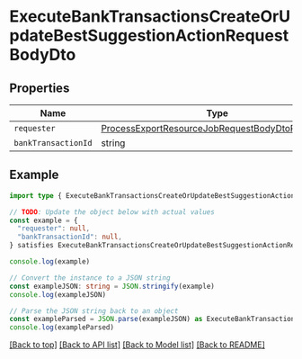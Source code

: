 
# ExecuteBankTransactionsCreateOrUpdateBestSuggestionActionRequestBodyDto


## Properties

Name | Type
------------ | -------------
`requester` | [ProcessExportResourceJobRequestBodyDtoRequester](ProcessExportResourceJobRequestBodyDtoRequester.md)
`bankTransactionId` | string

## Example

```typescript
import type { ExecuteBankTransactionsCreateOrUpdateBestSuggestionActionRequestBodyDto } from '@usesofia/pegasus-core-api-sdk'

// TODO: Update the object below with actual values
const example = {
  "requester": null,
  "bankTransactionId": null,
} satisfies ExecuteBankTransactionsCreateOrUpdateBestSuggestionActionRequestBodyDto

console.log(example)

// Convert the instance to a JSON string
const exampleJSON: string = JSON.stringify(example)
console.log(exampleJSON)

// Parse the JSON string back to an object
const exampleParsed = JSON.parse(exampleJSON) as ExecuteBankTransactionsCreateOrUpdateBestSuggestionActionRequestBodyDto
console.log(exampleParsed)
```

[[Back to top]](#) [[Back to API list]](../README.md#api-endpoints) [[Back to Model list]](../README.md#models) [[Back to README]](../README.md)


